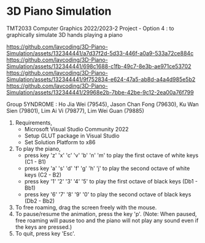 # 3D Piano Simulation
TMT2033 Computer Graphics 2022/2023-2
Project - Option 4 : to graphically simulate 3D hands playing a piano

https://github.com/lavcoding/3D-Piano-Simulation/assets/132344441/a7d37f2d-5d33-446f-a0a9-533a72ce884c
https://github.com/lavcoding/3D-Piano-Simulation/assets/132344441/698c1688-c1fb-49c7-8e3b-ae971ce53702
https://github.com/lavcoding/3D-Piano-Simulation/assets/132344441/9f752834-e624-47a5-ab8d-a4a4d985e5b2
https://github.com/lavcoding/3D-Piano-Simulation/assets/132344441/29968e2b-7bbe-42be-9c12-2ea00a76f799

Group 5YNDROME :
Ho Jia Wei      (79545),
Jason Chan Fong (79630),
Ku Wan Sien     (79801),
Lim Ai Vi       (79877),
Lim Wei Guan    (79885)

1. Requirements,
    - Microsoft Visual Studio Community 2022
    - Setup GLUT package in Visual Studio
    - Set Solution Platform to x86
2. To play the piano,
    - press key 'z' 'x' 'c' 'v' 'b' 'n' 'm' to play the first octave of white keys (C1 - B1)
    - press key 'a' 's' 'd' 'f' 'g' 'h' 'j' to play the second octave of white keys (C2 - B2)
    - press key '1' '2' '3' '4' '5' to play the first octave of black keys (Db1 - Bb1)
    - press key '6' '7' '8' '9' '0' to play the second octave of black keys (Db2 - Bb2)
3. To free roaming, drag the screen freely with the mouse.
4. To pause/resume the animation, press the key 'p'. (Note: When paused, free roaming will pause too
   and the piano will not play any sound even if the keys are pressed.)
5. To quit, press key 'Esc'.
